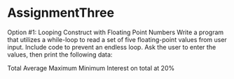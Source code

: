 # AssignmentThree

Option #1: Looping Construct with Floating Point Numbers
Write a program that utilizes a while-loop to read a set of five floating-point values from user input. Include code to prevent an endless loop. Ask the user to enter the values, then print the following data:

Total
Average
Maximum
Minimum
Interest on total at 20%
